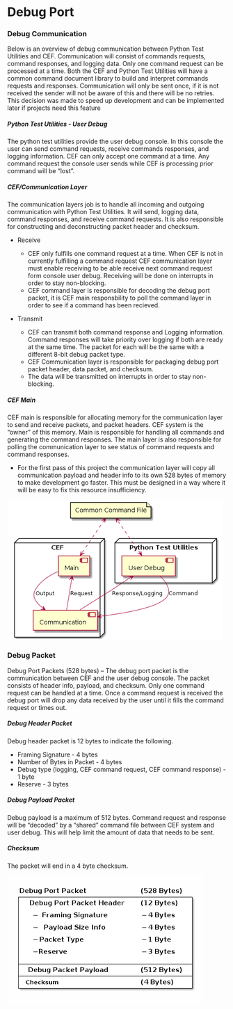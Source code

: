 # Debug Port

### Debug Communication

Below is an overview of debug communication between Python Test Utilities and CEF.  Communication will consist of commands requests, command responses, and logging data.  Only one command request can be processed at a time.  Both the CEF and Python Test Utilities will have a common command document library to build and interpret commands requests and responses.  Communication will only be sent once, if it is not received the sender will not be aware of this and there will be no retries.  This decision was made to speed up development and can be implemented later if projects need this feature

##### Python Test Utilities - User Debug

The python test utilities provide the user debug console.  In this console the user can send command requests, receive commands responses, and logging information.  CEF can only accept one command at a time.  Any command request the console user sends while CEF is processing prior command will be “lost”.

##### CEF/Communication Layer

The communication layers job is to handle all incoming and outgoing communication with Python Test Utilities.  It will send, logging data, command responses, and receive command requests.  It is also responsible for constructing and deconstructing packet header and checksum.

* Receive

  * CEF only fulfills one command request at a time.  When CEF is not in currently fulfilling a command request CEF communication layer must enable receiving to be able receive next command request form console user debug.  Receiving will be done on interrupts in order to stay non-blocking.
  * CEF command layer is responsible for decoding the debug port packet, it is CEF main responsbility to poll the command layer in order to see if a command has been recieved.
* Transmit

  * CEF can transmit both command response and Logging information.  Command responses will take priority over logging if both are ready at the same time.  The packet for each will be the same with a different 8-bit debug packet type.
  * CEF Communication layer is responsible for packaging debug port packet header, data packet, and checksum.
  * The data will be transmitted on interrupts in order to stay non-blocking.

##### CEF Main

CEF main is responsible for allocating memory for the communication layer to send and receive packets, and packet headers.  CEF system is the “owner” of this memory.  Main is responsible for handling all commands and generating the command responses.  The main layer is also responsible for polling the communication layer to see status of command requests and command responses.

* For the first pass of this project the communication layer will copy all communication payload and header info to its own 528 bytes of memory to make development go faster.  This must be designed in a way where it will be easy to fix this resource insufficiency.

![DebugCommunication](./DocsSource/DebugCommunication.png)

### Debug Packet

Debug Port Packets (528 bytes) – The debug port packet is the communication between CEF and the user debug console.  The packet consists of header info, payload, and checksum.  Only one command request can be handled at a time.  Once a command request is received the debug port will drop any data received by the user until it fills the command request or times out.

##### Debug Header Packet

Debug header packet is 12 bytes to indicate the following.

* Framing Signature - 4 bytes
* Number of Bytes in Packet - 4 bytes
* Debug type (logging, CEF command request, CEF command response) - 1 byte
* Reserve - 3 bytes

##### Debug Payload Packet

Debug payload is a maximum of 512 bytes.  Command request and response will be “decoded” by a “shared” command file between CEF system and user debug.  This will help limit the amount of data that needs to be sent.

##### Checksum

The packet will end in a 4 byte checksum.

![DebugPortPacket](./DocsSource/DebugPortPacket.png)
